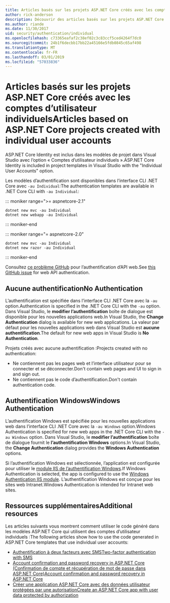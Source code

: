 ```yaml
---
title: Articles basés sur les projets ASP.NET Core créés avec les comptes d’utilisateur individuels
author: rick-anderson
description: Découvrir des articles basés sur les projets ASP.NET Core créés avec les comptes d’utilisateur individuels.
ms.author: riande
ms.date: 11/30/2017
uid: security/authentication/individual
ms.openlocfilehash: c73365eafaf2c38ef02c3c83ccf5ced4264f7dc0
ms.sourcegitcommit: 24b1f6decbb17bb22a45166e5fdb0845c65af498
ms.translationtype: MT
ms.contentlocale: fr-FR
ms.lasthandoff: 03/01/2019
ms.locfileid: "57033836"
---
```

# <a name="articles-based-on-aspnet-core-projects-created-with-individual-user-accounts"></a><span data-ttu-id="4e693-103">Articles basés sur les projets ASP.NET Core créés avec les comptes d’utilisateur individuels</span><span class="sxs-lookup"><span data-stu-id="4e693-103">Articles based on ASP.NET Core projects created with individual user accounts</span></span>

<span data-ttu-id="4e693-104">ASP.NET Core Identity est inclus dans les modèles de projet dans Visual Studio avec l’option « Comptes d’utilisateur individuels ».</span><span class="sxs-lookup"><span data-stu-id="4e693-104">ASP.NET Core Identity is included in project templates in Visual Studio with the "Individual User Accounts" option.</span></span>

<span data-ttu-id="4e693-105">Les modèles d’authentification sont disponibles dans l’interface CLI .NET Core avec `-au Individual`:</span><span class="sxs-lookup"><span data-stu-id="4e693-105">The authentication templates are available in .NET Core CLI with `-au Individual`:</span></span>

::: moniker range=">= aspnetcore-2.1"

```console
dotnet new mvc -au Individual
dotnet new webapp -au Individual
```

::: moniker-end

::: moniker range="= aspnetcore-2.0"

```console
dotnet new mvc -au Individual
dotnet new razor -au Individual
```

::: moniker-end

<span data-ttu-id="4e693-106">Consultez [ce problème GitHub](https://github.com/aspnet/AspNetCore/issues/5833) pour l’authentification d’API web.</span><span class="sxs-lookup"><span data-stu-id="4e693-106">See [this GitHub issue](https://github.com/aspnet/AspNetCore/issues/5833) for web API authentication.</span></span>

<a name="no"></a>
## <a name="no-authentication"></a><span data-ttu-id="4e693-107">Aucune authentification</span><span class="sxs-lookup"><span data-stu-id="4e693-107">No Authentication</span></span>

<span data-ttu-id="4e693-108">L’authentification est spécifiée dans l’interface CLI .NET Core avec la `-au` option.</span><span class="sxs-lookup"><span data-stu-id="4e693-108">Authentication is specified in the .NET Core CLI with the `-au` option.</span></span> <span data-ttu-id="4e693-109">Dans Visual Studio, le **modifier l’authentification** boîte de dialogue est disponible pour les nouvelles applications web.</span><span class="sxs-lookup"><span data-stu-id="4e693-109">In Visual Studio, the **Change Authentication** dialog is available for new web applications.</span></span> <span data-ttu-id="4e693-110">La valeur par défaut pour les nouvelles applications web dans Visual Studio est **aucune authentification**.</span><span class="sxs-lookup"><span data-stu-id="4e693-110">The default for new web apps in Visual Studio is **No Authentication**.</span></span>

<span data-ttu-id="4e693-111">Projets créés avec aucune authentification :</span><span class="sxs-lookup"><span data-stu-id="4e693-111">Projects created with no authentication:</span></span>

* <span data-ttu-id="4e693-112">Ne contiennent pas les pages web et l’interface utilisateur pour se connecter et se déconnecter.</span><span class="sxs-lookup"><span data-stu-id="4e693-112">Don't contain web pages and UI to sign in and sign out.</span></span>
* <span data-ttu-id="4e693-113">Ne contiennent pas le code d’authentification.</span><span class="sxs-lookup"><span data-stu-id="4e693-113">Don't contain authentication code.</span></span>

<a name="win"></a>
## <a name="windows-authentication"></a><span data-ttu-id="4e693-114">Authentification Windows</span><span class="sxs-lookup"><span data-stu-id="4e693-114">Windows Authentication</span></span>

<span data-ttu-id="4e693-115">L’authentification Windows est spécifiée pour les nouvelles applications web dans l’interface CLI .NET Core avec la `-au Windows` option.</span><span class="sxs-lookup"><span data-stu-id="4e693-115">Windows Authentication is specified for new web apps in the .NET Core CLI with the `-au Windows` option.</span></span> <span data-ttu-id="4e693-116">Dans Visual Studio, le **modifier l’authentification** boîte de dialogue fournit le **l’authentification Windows** options.</span><span class="sxs-lookup"><span data-stu-id="4e693-116">In Visual Studio, the **Change Authentication** dialog provides the **Windows Authentication** options.</span></span>

<span data-ttu-id="4e693-117">Si l’authentification Windows est sélectionnée, l’application est configurée pour utiliser le [module IIS de l’authentification Windows](xref:host-and-deploy/iis/modules).</span><span class="sxs-lookup"><span data-stu-id="4e693-117">If Windows Authentication is selected, the app is configured to use the [Windows Authentication IIS module](xref:host-and-deploy/iis/modules).</span></span> <span data-ttu-id="4e693-118">L’authentification Windows est conçue pour les sites web Intranet.</span><span class="sxs-lookup"><span data-stu-id="4e693-118">Windows Authentication is intended for Intranet web sites.</span></span>

## <a name="additional-resources"></a><span data-ttu-id="4e693-119">Ressources supplémentaires</span><span class="sxs-lookup"><span data-stu-id="4e693-119">Additional resources</span></span>

<span data-ttu-id="4e693-120">Les articles suivants vous montrent comment utiliser le code généré dans les modèles ASP.NET Core qui utilisent des comptes d’utilisateur individuels :</span><span class="sxs-lookup"><span data-stu-id="4e693-120">The following articles show how to use the code generated in ASP.NET Core templates that use individual user accounts:</span></span>

* [<span data-ttu-id="4e693-121">Authentification à deux facteurs avec SMS</span><span class="sxs-lookup"><span data-stu-id="4e693-121">Two-factor authentication with SMS</span></span>](xref:security/authentication/2fa)
* [<span data-ttu-id="4e693-122">Account confirmation and password recovery in ASP.NET Core (Confirmation de compte et récupération de mot de passe dans ASP.NET Core)</span><span class="sxs-lookup"><span data-stu-id="4e693-122">Account confirmation and password recovery in ASP.NET Core</span></span>](xref:security/authentication/accconfirm)
* [<span data-ttu-id="4e693-123">Créer une application ASP.NET Core avec des données utilisateur protégées par une autorisation</span><span class="sxs-lookup"><span data-stu-id="4e693-123">Create an ASP.NET Core app with user data protected by authorization</span></span>](xref:security/authorization/secure-data)
